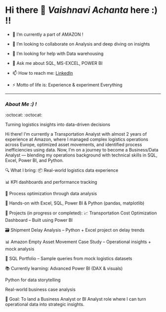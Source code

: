 # Hi there 👋 _Vaishnavi Achanta_ here :) !!

- 🌱 I’m currently a part of AMAZON !

- 👯 I’m looking to collaborate on Analysis and deep diving on insights
- 🤔 I’m looking for help with Data warehousing 
- 💬 Ask me about SQL, MS-EXCEL, POWER BI
- 📫 How to reach me: [LinkedIn](https://www.linkedin.com/in/achantavaishnavi)
- ⚡ Motto of life is: Experience & experiment Everything 

<hr>

### _About Me :) !_ 
:octocat:
:octocat:
<p>Turning logistics insights into data-driven decisions

Hi there! I'm currently a Transportation Analyst with almost 2 years of experience at Amazon, where I managed complex logistics operations across Europe, optimized asset movements, and identified process inefficiencies using data. Now, I’m on a journey to become a Business/Data Analyst — blending my operations background with technical skills in SQL, Excel, Power BI, and Python.

🔍 What I bring:
📦 Real-world logistics data experience

📊 KPI dashboards and performance tracking

🔄 Process optimization through data analysis

🧮 Hands-on with Excel, SQL, Power BI & Python (pandas, matplotlib)

🚀 Projects (in progress or completed):
📈 Transportation Cost Optimization Dashboard – Built using Power BI

🗃️ Shipment Delay Analysis – Python + Excel project on delay trends

📊 Amazon Empty Asset Movement Case Study – Operational insights + mock analysis

🧰 SQL Portfolio – Sample queries from mock logistics datasets

📚 Currently learning:
Advanced Power BI (DAX & visuals)

Python for data storytelling

Real-world business case analysis

🎯 Goal:
To land a Business Analyst or BI Analyst role where I can turn operational data into strategic insights.</p>



<!--
**vaishnavityra712/vaishnavityra712** is a ✨ _special_ ✨ repository because its `README.md` (this file) appears on your GitHub profile.

Here are some ideas to get you started:

- 🔭 I’m currently working on ...
- 🌱 I’m currently learning ...
- 👯 I’m looking to collaborate on ...
- 🤔 I’m looking for help with ...
- 💬 Ask me about ...
- 📫 How to reach me: ...
- 😄 Pronouns: ...
- ⚡ Fun fact: ...


-->
